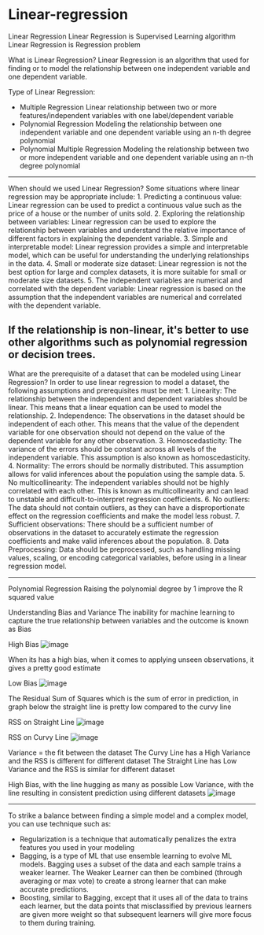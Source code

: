# Linear-regression

Linear Regression
Linear Regression is Supervised Learning algorithm
Linear Regression is Regression problem

What is Linear Regression?
	Linear Regression is an algorithm that used for finding or to model the relationship between one independent variable and one dependent variable.
	
Type of Linear Regression:
- Multiple Regression
	Linear relationship between two or more features/independent variables with one label/dependent variable
- Polynomial Regression
	Modeling the relationship between one independent variable and one dependent variable using an n-th degree polynomial 
- Polynomial Multiple Regression
	Modeling the relationship between two or more independent variable and one dependent variable using an n-th degree polynomial 
-------------------------------------------------------------------------------------------------------------------

When should we used Linear Regression?
Some situations where linear regression may be appropriate include:
	1. Predicting a continuous value: Linear regression can be used to predict a continuous value such as the price of a house or the number of units sold.
	2. Exploring the relationship between variables: Linear regression can be used to explore the relationship between variables and understand the relative importance of different factors in explaining the dependent variable.
	3. Simple and interpretable model: Linear regression provides a simple and interpretable model, which can be useful for understanding the underlying relationships in the data.
	4. Small or moderate size dataset: Linear regression is not the best option for large and complex datasets, it is more suitable for small or moderate size datasets.
	5. The independent variables are numerical and correlated with the dependent variable: Linear regression is based on the assumption that the independent variables are numerical and correlated with the dependent variable.
	
If the relationship is non-linear, it's better to use other algorithms such as polynomial regression or decision trees.
-------------------------------------------------------------------------------------------------------------------

What are the prerequisite of a dataset that can be modeled using Linear Regression?
In order to use linear regression to model a dataset, the following assumptions and prerequisites must be met:
	1. Linearity: The relationship between the independent and dependent variables should be linear. This means that a linear equation can be used to model the relationship.
	2. Independence: The observations in the dataset should be independent of each other. This means that the value of the dependent variable for one observation should not depend on the value of the dependent variable for any other observation.
	3. Homoscedasticity: The variance of the errors should be constant across all levels of the independent variable. This assumption is also known as homoscedasticity.
	4. Normality: The errors should be normally distributed. This assumption allows for valid inferences about the population using the sample data.
	5. No multicollinearity: The independent variables should not be highly correlated with each other. This is known as multicollinearity and can lead to unstable and difficult-to-interpret regression coefficients.
	6. No outliers: The data should not contain outliers, as they can have a disproportionate effect on the regression coefficients and make the model less robust.
	7. Sufficient observations: There should be a sufficient number of observations in the dataset to accurately estimate the regression coefficients and make valid inferences about the population.
	8. Data Preprocessing: Data should be preprocessed, such as handling missing values, scaling, or encoding categorical variables, before using in a linear regression model.
	
-------------------------------------------------------------------------------------------------------------------
Polynomial Regression
Raising the polynomial degree by 1 improve the R squared value

Understanding Bias and Variance
The inability for machine learning to capture the true relationship between variables and the outcome is known as Bias

High Bias
![image](https://user-images.githubusercontent.com/126078264/220911424-8f9ee7a3-6d29-40ef-bc45-a1718f394a26.png)

When its has a high bias, when it comes to applying unseen observations, it gives a pretty good estimate

Low Bias
![image](https://user-images.githubusercontent.com/126078264/220911521-76bffac8-93b1-4b77-ad48-3342cc3c86fb.png)


The Residual Sum of Squares which is the sum of error in prediction, 
in graph below the straight line is pretty low compared to the curvy line

RSS on Straight Line
![image](https://user-images.githubusercontent.com/126078264/220911558-ce08c2e9-762f-44eb-941b-e37113255417.png)


RSS on Curvy Line 
![image](https://user-images.githubusercontent.com/126078264/220911690-ff48680f-8c78-4e05-809a-f2e4a1a9657d.png)


Variance = the fit between the dataset 
The Curvy Line has a High Variance and the RSS is different for different dataset
The Straight Line has Low Variance and the RSS is similar for different dataset

High Bias, with the line hugging as many as possible
Low Variance, with the line resulting in consistent prediction using different datasets
![image](https://user-images.githubusercontent.com/126078264/220911732-d505f28e-6a78-40aa-97a7-a98421ec4595.png)

-------------------------------------------------------------------------------------------------------------------

To strike a balance between finding a simple model and a complex model, you can use technique such as:
- Regularization is a technique that automatically penalizes the extra features you used in your modeling
- Bagging, is a type of ML that use ensemble learning to evolve ML models. Bagging uses a subset of the data and each sample trains a weaker learner. The Weaker Learner can then be combined (through averaging or max vote) to create a strong learner that can make accurate predictions.
- Boosting, similar to Bagging, except that it uses all of the data to trains each learner, but the data points that misclassified by previous learners are given more weight so that subsequent learners will give more focus to them during training.
